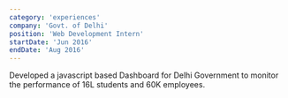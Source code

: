 ```yaml
---
category: 'experiences'
company: 'Govt. of Delhi'
position: 'Web Development Intern'
startDate: 'Jun 2016'
endDate: 'Aug 2016'
---
```


Developed a javascript based Dashboard for Delhi Government to monitor the performance of 16L students and 60K employees.